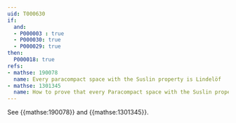 ```yaml
---
uid: T000630
if:
  and:
  - P000003 : true
  - P000030: true
  - P000029: true
then:
  P000018: true
refs:
- mathse: 190078
  name: Every paracompact space with the Suslin property is Lindelöf
- mathse: 1301345
  name: How to prove that every Paracompact space with the Suslin property is Lindelof
---
```


See {{mathse:190078}} and {{mathse:1301345}}.
